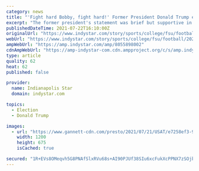 ```yaml
---
category: news
title: "'Fight hard Bobby, fight hard!' Former President Donald Trump extends well wishes to Bobby Bowden"
excerpt: "The former president's statement was brief but supportive in the wake of Bobby Bowden's announcement of a terminal medical condition."
publishedDateTime: 2021-07-22T16:10:00Z
originalUrl: "https://www.indystar.com/story/sports/college/fsu/football/2021/07/22/donald-trump-tells-bobby-bowden-fight-hard-supportive-statement/8055898002/"
webUrl: "https://www.indystar.com/story/sports/college/fsu/football/2021/07/22/donald-trump-tells-bobby-bowden-fight-hard-supportive-statement/8055898002/"
ampWebUrl: "https://amp.indystar.com/amp/8055898002"
cdnAmpWebUrl: "https://amp-indystar-com.cdn.ampproject.org/c/s/amp.indystar.com/amp/8055898002"
type: article
quality: 62
heat: 62
published: false

provider:
  name: Indianapolis Star
  domain: indystar.com

topics:
  - Election
  - Donald Trump

images:
  - url: "https://www.gannett-cdn.com/presto/2021/07/21/USAT/e7258ef3-99e5-4513-87fd-73d0a5ecb6b3-AP_Trump_Politics.jpg?auto=webp&crop=3523,1982,x0,y179&format=pjpg&width=1200"
    width: 1200
    height: 675
    isCached: true

secured: "1R+EVs8OMeqvh5G8PNAfSlxRVu68s+AI90PJUf38SIu6xcFukXcPPNX7zSOjkpEuwFsoeFFhaV/BkB2fl+kJ4NxCkyZ+rV6cSEnYwKpFA7TQ5frWzlKIQ2jsYivj2PUa9s8EBx65J1n/OQBK+jooqrWja3G8Kd4EKPWY8COSD5zigJO9onDW0wmoeRd4S8hd1L4lrh4uLQ+mjtA8sDNRk2bT7O5ywqDNGeviKJj9m0WubcTvY0WPypAZgv6lAsBDycatf9x7EK77sxX1L1/DQBvxZCBsPYRt0R7m562pAoxWPyBjcbMrUd78WXqaWgIm7I1eK83mENQvCjUShtFItfcvgWnlW/14ligq60D+T0g=;+R25ywyFkQlUiCn7RR1fPg=="
---
```


